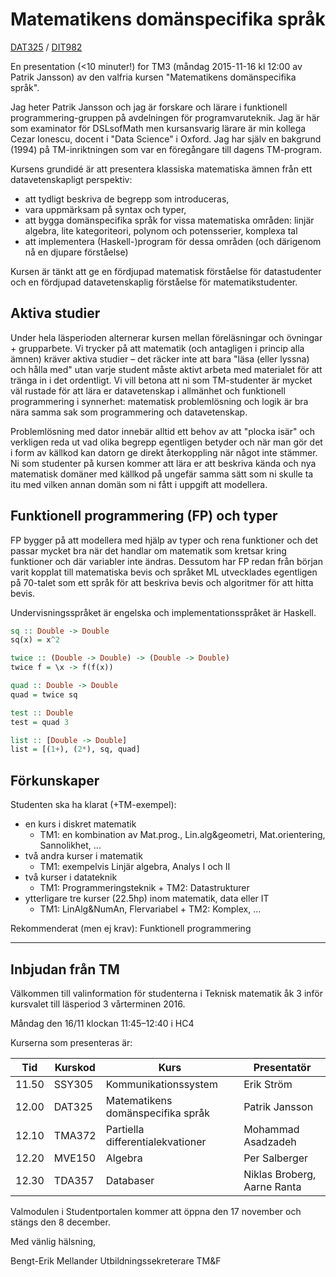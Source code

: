 # Matematikens domänspecifika språk
[DAT325](https://student.portal.chalmers.se/sv/chalmersstudier/programinformation/Sidor/SokProgramutbudet.aspx?course_id=24179&parsergrp=2) / [DIT982](http://kursplaner.gu.se/english/DIT982.pdf)

En presentation (<10 minuter!) for TM3 (måndag 2015-11-16 kl 12:00 av
Patrik Jansson) av den valfria kursen "Matematikens domänspecifika
språk".

Jag heter Patrik Jansson och jag är forskare och lärare i funktionell
programmering-gruppen på avdelningen för programvaruteknik. Jag är här
som examinator för DSLsofMath men kursansvarig lärare är min kollega
Cezar Ionescu, docent i "Data Science" i Oxford. Jag har själv en
bakgrund (1994) på TM-inriktningen som var en föregångare till dagens
TM-program.

Kursens grundidé är att presentera klassiska matematiska ämnen från
ett datavetenskapligt perspektiv:

* att tydligt beskriva de begrepp som introduceras,
* vara uppmärksam på syntax och typer,
* att bygga domänspecifika språk for vissa matematiska områden: linjär algebra, lite kategoriteori, polynom och potensserier, komplexa tal
* att implementera (Haskell-)program för dessa områden (och därigenom nå en djupare förståelse)

Kursen är tänkt att ge en fördjupad matematisk förståelse för
datastudenter och en fördjupad datavetenskaplig förståelse för
matematikstudenter.

## Aktiva studier

Under hela läsperioden alternerar kursen mellan föreläsningar och
övningar + grupparbete.  Vi trycker på att matematik (och antagligen i
princip alla ämnen) kräver aktiva studier – det räcker inte att bara
"läsa (eller lyssna) och hålla med" utan varje student måste aktivt
arbeta med materialet för att tränga in i det ordentligt. Vi vill
betona att ni som TM-studenter är mycket väl rustade för att lära er
datavetenskap i allmänhet och funktionell programmering i synnerhet:
matematisk problemlösning och logik är bra nära samma sak som
programmering och datavetenskap.

Problemlösning med dator innebär alltid ett behov av att "plocka isär"
och verkligen reda ut vad olika begrepp egentligen betyder och när man
gör det i form av källkod kan datorn ge direkt återkoppling när något
inte stämmer. Ni som studenter på kursen kommer att lära er att
beskriva kända och nya matematisk domäner med källkod på ungefär samma
sätt som ni skulle ta itu med vilken annan domän som ni fått i uppgift
att modellera.

## Funktionell programmering (FP) och typer

FP bygger på att modellera med hjälp av typer och rena funktioner och det
passar mycket bra när det handlar om matematik som kretsar kring
funktioner och där variabler inte ändras. Dessutom har FP redan från
början varit kopplat till matematiska bevis och språket ML utvecklades
egentligen på 70-talet som ett språk för att beskriva bevis och
algoritmer för att hitta bevis.

Undervisningsspråket är engelska och implementationsspråket är Haskell.

```haskell
sq :: Double -> Double
sq(x) = x^2

twice :: (Double -> Double) -> (Double -> Double)
twice f = \x -> f(f(x))

quad :: Double -> Double
quad = twice sq

test :: Double
test = quad 3

list :: [Double -> Double]
list = [(1+), (2*), sq, quad]
```


## Förkunskaper

Studenten ska ha klarat (+TM-exempel):

* en kurs i diskret matematik
    * TM1: en kombination av Mat.prog., Lin.alg&geometri, Mat.orientering, Sannolikhet, ...
* två andra kurser i matematik
    * TM1: exempelvis Linjär algebra, Analys I och II
* två kurser i datateknik
    * TM1: Programmeringsteknik + TM2: Datastrukturer
* ytterligare tre kurser (22.5hp) inom matematik, data eller IT
    * TM1: LinAlg&NumAn, Flervariabel + TM2: Komplex, ...

Rekommenderat (men ej krav): Funktionell programmering

----------------


## Inbjudan från TM

Välkommen till valinformation för studenterna i Teknisk matematik åk 3 inför kursvalet till läsperiod 3 vårterminen 2016.

Måndag den 16/11 klockan 11:45–12:40 i HC4

Kurserna som presenteras är:

| Tid   | Kurskod | Kurs                               | Presentatör |
| ----- | ------- | ---------------------------------- | ----------- |
| 11.50 | SSY305  | Kommunikationssystem               | Erik Ström  |
| 12.00 | DAT325  | Matematikens domänspecifika språk  | Patrik Jansson |
| 12.10 | TMA372  | Partiella differentialekvationer   | Mohammad Asadzadeh |
| 12.20 | MVE150  | Algebra                            | Per Salberger |
| 12.30 | TDA357  | Databaser                          | Niklas Broberg, Aarne Ranta |

Valmodulen i Studentportalen kommer att öppna den 17 november och stängs den 8 december.

Med vänlig hälsning,

Bengt-Erik Mellander
Utbildningssekreterare TM&F
